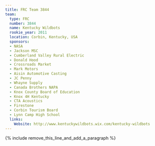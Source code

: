 ```yaml
---
title: FRC Team 3844
team:
  type: FRC
  number: 3844
  name: Kentucky Wildbots
  rookie_year: 2011
  location: Corbin, Kentucky, USA
  sponsors:
  - NASA
  - Jackson MSC
  - Cumberland Valley Rural Electric
  - Donald Hood
  - Crossroads Market
  - Mark Motors
  - Aisin Automotive Casting
  - JC Penny
  - Whayne Supply
  - Canada Brothers NAPA
  - Knox County Board of Education
  - Knox 4H Kentucky
  - CTA Acoustics
  - Firestone
  - Corbin Tourism Board
  - Lynn Camp High School
  links:
    Website: http://www.kentuckywildbots.wix.com/kentucky-wildbots
---
```


{% include remove_this_line_and_add_a_paragraph %}
